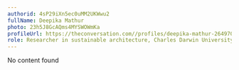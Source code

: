 ```yaml
---
authorid: 4sP29iXn5ec0uMM2UKWwu2
fullName: Deepika Mathur
photo: 23h5J8GcAQms4MYSWOWmKa
profileUrl: https://theconversation.com//profiles/deepika-mathur-264970
role: Researcher in sustainable architecture, Charles Darwin University
---
```

No content found